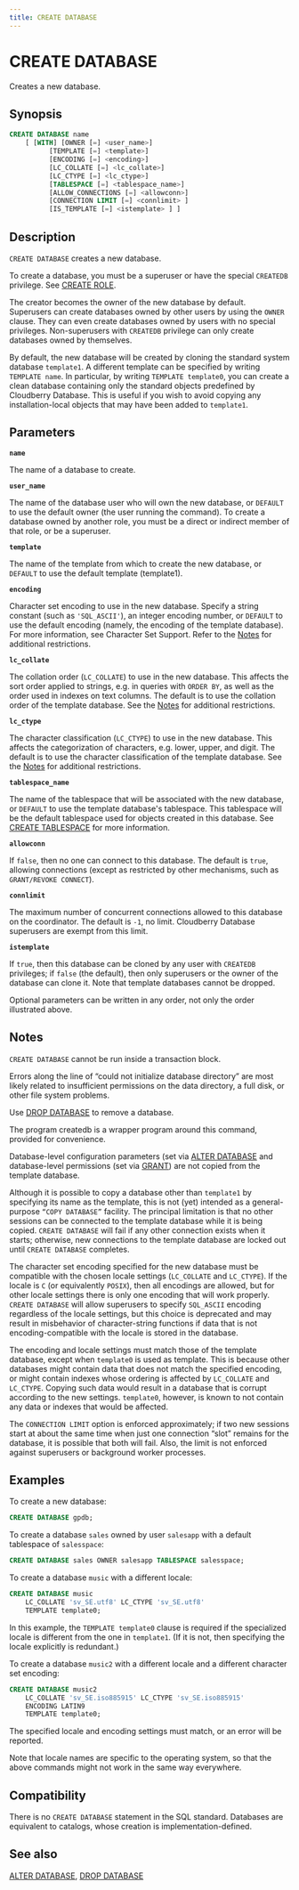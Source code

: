 ```yaml
---
title: CREATE DATABASE
---
```


# CREATE DATABASE

Creates a new database.

## Synopsis

```sql
CREATE DATABASE name
    [ [WITH] [OWNER [=] <user_name>]
          [TEMPLATE [=] <template>]
          [ENCODING [=] <encoding>]
          [LC_COLLATE [=] <lc_collate>]
          [LC_CTYPE [=] <lc_ctype>]
          [TABLESPACE [=] <tablespace_name>]
          [ALLOW_CONNECTIONS [=] <allowconn>]
          [CONNECTION LIMIT [=] <connlimit> ]
          [IS_TEMPLATE [=] <istemplate> ] ]
```

## Description

`CREATE DATABASE` creates a new database.

To create a database, you must be a superuser or have the special `CREATEDB` privilege. See [CREATE ROLE](/docs/sql-stmts/sql-stmt-create-role.md).

The creator becomes the owner of the new database by default. Superusers can create databases owned by other users by using the `OWNER` clause. They can even create databases owned by users with no special privileges. Non-superusers with `CREATEDB` privilege can only create databases owned by themselves.

By default, the new database will be created by cloning the standard system database `template1`. A different template can be specified by writing `TEMPLATE name`. In particular, by writing `TEMPLATE template0`, you can create a clean database containing only the standard objects predefined by Cloudberry Database. This is useful if you wish to avoid copying any installation-local objects that may have been added to `template1`.

## Parameters

**`name`**

The name of a database to create.

**`user_name`**

The name of the database user who will own the new database, or `DEFAULT` to use the default owner (the user running the command). To create a database owned by another role, you must be a direct or indirect member of that role, or be a superuser.

**`template`**

The name of the template from which to create the new database, or `DEFAULT` to use the default template (template1).

**`encoding`**

Character set encoding to use in the new database. Specify a string constant (such as `'SQL_ASCII'`), an integer encoding number, or `DEFAULT` to use the default encoding  (namely, the encoding of the template database). For more information, see Character Set Support. Refer to the [Notes](#notes) for additional restrictions.

**`lc_collate`**

The collation order (`LC_COLLATE`) to use in the new database. This affects the sort order applied to strings, e.g. in queries with `ORDER BY`, as well as the order used in indexes on text columns. The default is to use the collation order of the template database. See the [Notes](#notes) for additional restrictions.

**`lc_ctype`**

The character classification (`LC_CTYPE`) to use in the new database. This affects the categorization of characters, e.g. lower, upper, and digit. The default is to use the character classification of the template database. See the [Notes](#notes) for additional restrictions.

**`tablespace_name`**

The name of the tablespace that will be associated with the new database, or `DEFAULT` to use the template database's tablespace. This tablespace will be the default tablespace used for objects created in this database. See [CREATE TABLESPACE](/docs/sql-stmts/sql-stmt-create-tablespace.md) for more information.

**`allowconn`**

If `false`, then no one can connect to this database. The default is `true`, allowing connections (except as restricted by other mechanisms, such as `GRANT/REVOKE CONNECT`).

**`connlimit`**

The maximum number of concurrent connections allowed to this database on the coordinator. The default is `-1`, no limit. Cloudberry Database superusers are exempt from this limit.

**`istemplate`**

If `true`, then this database can be cloned by any user with `CREATEDB` privileges; if `false` (the default), then only superusers or the owner of the database can clone it. Note that template databases cannot be dropped.

Optional parameters can be written in any order, not only the order illustrated above.

## Notes

`CREATE DATABASE` cannot be run inside a transaction block.

Errors along the line of “could not initialize database directory” are most likely related to insufficient permissions on the data directory, a full disk, or other file system problems.

Use [DROP DATABASE](/docs/sql-stmts/sql-stmt-drop-database.md) to remove a database.

The program createdb is a wrapper program around this command, provided for convenience.

Database-level configuration parameters (set via [ALTER DATABASE](/docs/sql-stmts/sql-stmt-alter-database.md) and database-level permissions (set via [GRANT](/docs/sql-stmts/sql-stmt-grant.md)) are not copied from the template database.

Although it is possible to copy a database other than `template1` by specifying its name as the template, this is not (yet) intended as a general-purpose `“COPY DATABASE”` facility. The principal limitation is that no other sessions can be connected to the template database while it is being copied. `CREATE DATABASE` will fail if any other connection exists when it starts; otherwise, new connections to the template database are locked out until `CREATE DATABASE` completes.

The character set encoding specified for the new database must be compatible with the chosen locale settings (`LC_COLLATE` and `LC_CTYPE`). If the locale is `C` (or equivalently `POSIX`), then all encodings are allowed, but for other locale settings there is only one encoding that will work properly. `CREATE DATABASE` will allow superusers to specify `SQL_ASCII` encoding regardless of the locale settings, but this choice is deprecated and may result in misbehavior of character-string functions if data that is not encoding-compatible with the locale is stored in the database.

The encoding and locale settings must match those of the template database, except when `template0` is used as template. This is because other databases might contain data that does not match the specified encoding, or might contain indexes whose ordering is affected by `LC_COLLATE` and `LC_CTYPE`. Copying such data would result in a database that is corrupt according to the new settings. `template0`, however, is known to not contain any data or indexes that would be affected.

The `CONNECTION LIMIT` option is enforced approximately; if two new sessions start at about the same time when just one connection “slot” remains for the database, it is possible that both will fail. Also, the limit is not enforced against superusers or background worker processes.


## Examples

To create a new database:

```sql
CREATE DATABASE gpdb;
```

To create a database `sales` owned by user `salesapp` with a default tablespace of `salesspace`:

```sql
CREATE DATABASE sales OWNER salesapp TABLESPACE salesspace;
```

To create a database `music` with a different locale:

```sql
CREATE DATABASE music
    LC_COLLATE 'sv_SE.utf8' LC_CTYPE 'sv_SE.utf8'
    TEMPLATE template0;
```

In this example, the `TEMPLATE template0` clause is required if the specialized locale is different from the one in `template1`. (If it is not, then specifying the locale explicitly is redundant.)

To create a database `music2` with a different locale and a different character set encoding:

```sql
CREATE DATABASE music2
    LC_COLLATE 'sv_SE.iso885915' LC_CTYPE 'sv_SE.iso885915'
    ENCODING LATIN9
    TEMPLATE template0;
```

The specified locale and encoding settings must match, or an error will be reported.

Note that locale names are specific to the operating system, so that the above commands might not work in the same way everywhere.

## Compatibility

There is no `CREATE DATABASE` statement in the SQL standard. Databases are equivalent to catalogs, whose creation is implementation-defined.

## See also

[ALTER DATABASE](/docs/sql-stmts/sql-stmt-alter-database.md), [DROP DATABASE](/docs/sql-stmts/sql-stmt-drop-database.md)
